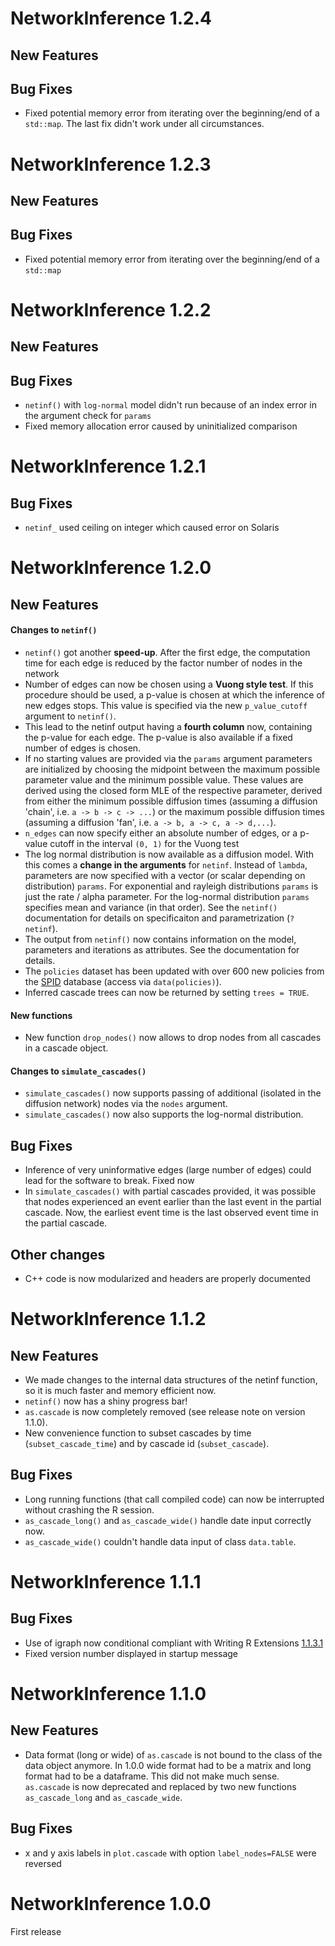 # NetworkInference 1.2.4

## New Features

## Bug Fixes
* Fixed potential memory error from iterating over the beginning/end of a `std::map`. The last fix didn't work under all circumstances.

# NetworkInference 1.2.3

## New Features

## Bug Fixes
* Fixed potential memory error from iterating over the beginning/end of a `std::map`

# NetworkInference 1.2.2

## New Features

## Bug Fixes
* `netinf()` with `log-normal` model didn't run because of an index error in the argument check for `params`
* Fixed memory allocation error caused by uninitialized comparison

# NetworkInference 1.2.1

## Bug Fixes

* `netinf_` used ceiling on integer which caused error on Solaris

# NetworkInference 1.2.0 


## New Features

#### Changes to `netinf()`

* `netinf()` got another **speed-up**. After the first edge, the computation 
    time for each edge is reduced by the factor number of nodes in the network
* Number of edges can now be chosen using a **Vuong style test**. If this 
    procedure should be used, a p-value is chosen at which the inference of new
    edges stops. This value is specified via the new `p_value_cutoff` argument
    to `netinf()`.
* This lead to the netinf output having a **fourth column** now, containing the 
p-value for each edge. The p-value is also available if a fixed number of edges
is chosen.
* If no starting values are provided via the `params` argument parameters
    are initialized by choosing the midpoint between the maximum possible
    parameter value and the minimum possible value. These values are derived
    using the closed form MLE of the respective parameter, derived from
    either the minimum possible diffusion times (assuming a diffusion
    'chain', i.e. `a -> b -> c -> ...`) or the maximum possible diffusion
    times (assuming a diffusion 'fan', i.e. `a -> b, a -> c, a -> d,...`).
* `n_edges` can now specify either an absolute number of edges, or a p-value
    cutoff in the interval `(0, 1)` for the Vuong test
* The log normal distribution is now available as a diffusion model. With this 
    comes a **change in the arguments** for `netinf`. Instead of `lambda`, 
    parameters are now specified with a vector (or scalar depending on 
    distribution) `params`. For exponential and rayleigh distributions `params` 
    is just the rate / alpha parameter. For the log-normal distribution `params` 
    specifies mean and variance (in that order). See the `netinf()` 
    documentation for details on specificaiton and parametrization (`?netinf`).
* The output from `netinf()` now contains information on the model, parameters 
    and iterations as attributes. See the documentation for details.
* The `policies` dataset has been updated with over 600 new policies from the 
    [SPID](https://doi.org/10.7910/DVN/CVYSR7) database 
    (access via `data(policies)`).
* Inferred cascade trees can now be returned by setting `trees = TRUE`.

#### New functions
* New function `drop_nodes()` now allows to drop nodes from all cascades in a cascade object.

#### Changes to `simulate_cascades()`
* `simulate_cascades()` now supports passing of additional (isolated in the diffusion network) nodes via the `nodes` argument.
* `simulate_cascades()` now also supports the log-normal distribution.


## Bug Fixes

* Inference of very uninformative edges (large number of edges) could lead for the software to break. Fixed now 
* In `simulate_cascades()` with partial cascades provided, it was possible that nodes experienced an event earlier than the last event in the partial cascade. Now, the earliest event time is the last observed event time in the partial cascade.

## Other changes

* C++ code is now modularized and headers are properly documented


# NetworkInference 1.1.2


## New Features

* We made changes to the internal data structures of the netinf function, so it is much faster and memory efficient now.
* `netinf()` now has a shiny progress bar!
* `as.cascade` is now completely removed (see release note on version 1.1.0).
* New convenience function to subset cascades by time (`subset_cascade_time`) and by cascade id (`subset_cascade`).

## Bug Fixes
* Long running functions (that call compiled code) can now be interrupted without crashing the R session.
* `as_cascade_long()` and `as_cascade_wide()` handle date input correctly now.
* `as_cascade_wide()` couldn't handle data input of class `data.table`. 


# NetworkInference 1.1.1


## Bug Fixes

* Use of igraph now conditional compliant with Writing R Extensions [1.1.3.1](https://cran.r-project.org/doc/manuals/r-release/R-exts.html#Suggested-packages)
* Fixed version number displayed in startup message


# NetworkInference 1.1.0

## New Features

* Data format (long or wide) of `as.cascade` is not bound to the class of the data object anymore. In 1.0.0 wide format had to be a matrix and long format had to be a dataframe. This did not make much sense. `as.cascade` is now deprecated and replaced by two new functions `as_cascade_long` and `as_cascade_wide`.

## Bug Fixes

* x and y axis labels in `plot.cascade` with option `label_nodes=FALSE` were
    reversed


# NetworkInference 1.0.0

First release
